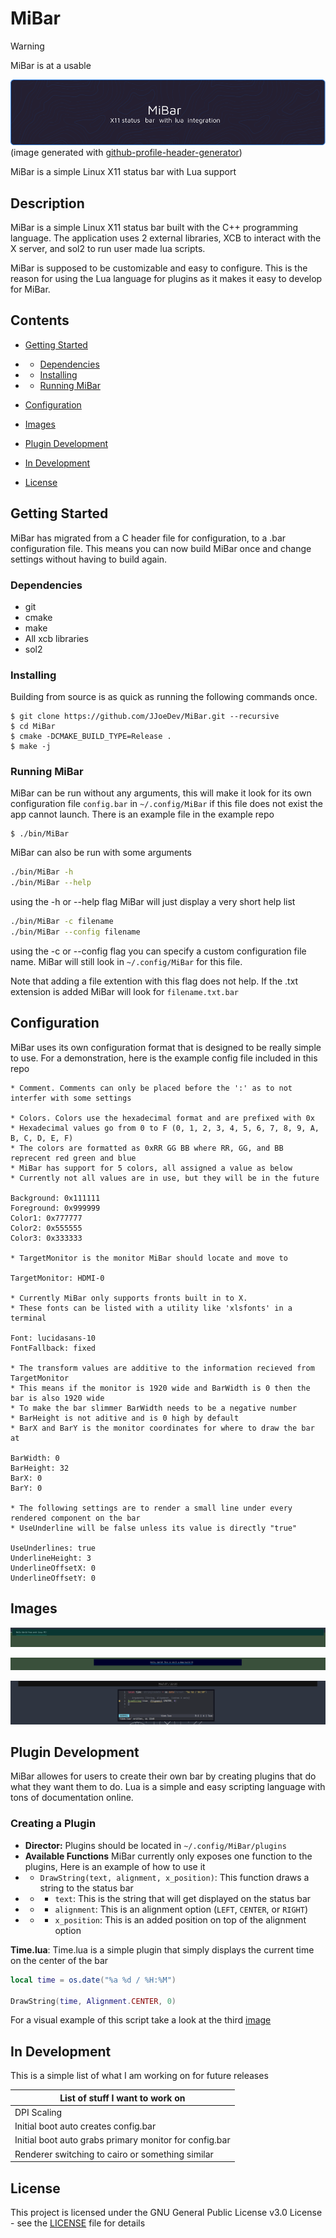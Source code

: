 # MiBar

> [!WARNING]
>
> MiBar is at a usable 

![Header_image](./github_assets/github-header-image.png)
(image generated with [github-profile-header-generator](https://github.com/leviarista/github-profile-header-generator?tab=readme-ov-file))

MiBar is a simple Linux X11 status bar with Lua support

## Description

MiBar is a simple Linux X11 status bar built with the C++ programming language. The application uses 2 external libraries, XCB to interact with the X server, and sol2 to run user made lua scripts.

MiBar is supposed to be customizable and easy to configure. This is the reason for using the Lua language for plugins as it makes it easy to develop for MiBar.

## Contents

* [Getting Started](#getting-started)

* * [Dependencies](#dependencies)

* * [Installing](#installing)

* * [Running MiBar](#running-mibar)

* [Configuration](#configuring)

* [Images](#images)

* [Plugin Development](#plugin-development)

* [In Development](#in-development)

* [License](#license)

## Getting Started

MiBar has migrated from a C header file for configuration, to a .bar configuration file. This means you can now build MiBar once and change settings without having to build again.

### Dependencies

* git
* cmake
* make
* All xcb libraries
* sol2

### Installing

Building from source is as quick as running the following commands once.

```
$ git clone https://github.com/JJoeDev/MiBar.git --recursive
$ cd MiBar
$ cmake -DCMAKE_BUILD_TYPE=Release .
$ make -j
```

### Running MiBar

MiBar can be run without any arguments, this will make it look for its own configuration file `config.bar` in `~/.config/MiBar` if this file does not exist the app cannot launch. There is an example file in the example repo
```
$ ./bin/MiBar
```

MiBar can also be run with some arguments

```bash
./bin/MiBar -h
./bin/MiBar --help
```

using the -h or --help flag MiBar will just display a very short help list

```bash
./bin/MiBar -c filename
./bin/MiBar --config filename
```

using the -c or --config flag you can specify a custom configuration file name. MiBar will still look in `~/.config/MiBar` for this file.

Note that adding a file extention with this flag does not help. If the .txt extension is added MiBar will look for `filename.txt.bar`

## Configuration

MiBar uses its own configuration format that is designed to be really simple to use. For a demonstration, here is the example config file included in this repo

```bar
* Comment. Comments can only be placed before the ':' as to not interfer with some settings

* Colors. Colors use the hexadecimal format and are prefixed with 0x
* Hexadecimal values go from 0 to F (0, 1, 2, 3, 4, 5, 6, 7, 8, 9, A, B, C, D, E, F)
* The colors are formatted as 0xRR GG BB where RR, GG, and BB reprecent red green and blue
* MiBar has support for 5 colors, all assigned a value as below
* Currently not all values are in use, but they will be in the future

Background: 0x111111
Foreground: 0x999999
Color1: 0x777777
Color2: 0x555555
Color3: 0x333333

* TargetMonitor is the monitor MiBar should locate and move to

TargetMonitor: HDMI-0

* Currently MiBar only supports fronts built in to X.
* These fonts can be listed with a utility like 'xlsfonts' in a terminal

Font: lucidasans-10
FontFallback: fixed

* The transform values are additive to the information recieved from TargetMonitor
* This means if the monitor is 1920 wide and BarWidth is 0 then the bar is also 1920 wide
* To make the bar slimmer BarWidth needs to be a negative number
* BarHeight is not aditive and is 0 high by default
* BarX and BarY is the monitor coordinates for where to draw the bar at

BarWidth: 0
BarHeight: 32
BarX: 0
BarY: 0

* The following settings are to render a small line under every rendered component on the bar
* UseUnderline will be false unless its value is directly "true"

UseUnderlines: true
UnderlineHeight: 3
UnderlineOffsetX: 0
UnderlineOffsetY: 0
```

## Images

![Image_1](./github_assets/DemoBar.png)

![Image_2](./github_assets/DemoBar2.png)

![Image_3](./github_assets/DemoBarWLua.png)

## Plugin Development

MiBar allowes for users to create their own bar by creating plugins that do what they want them to do. Lua is a simple and easy scripting language with tons of documentation online.

### Creating a Plugin

* **Director:** Plugins should be located in ```~/.config/MiBar/plugins```
* **Available Functions** MiBar currently only exposes one function to the plugins, Here is an example of how to use it
* * ```DrawString(text, alignment, x_position)```: This function draws a string to the status bar
* * - ```text```: This is the string that will get displayed on the status bar
* * - ```alignment```: This is an alignment option (``LEFT``, ``CENTER``, or ``RIGHT``)
* * - ```x_position```: This is an added position on top of the alignment option

**Time.lua**: Time.lua is a simple plugin that simply displays the current time on the center of the bar

```lua
local time = os.date("%a %d / %H:%M")

DrawString(time, Alignment.CENTER, 0)
```

For a visual example of this script take a look at the third [image](#images)

## In Development

This is a simple list of what I am working on for future releases

| List of stuff I want to work on |
| - |
| DPI Scaling |
| Initial boot auto creates config.bar |
| Initial boot auto grabs primary monitor for config.bar |
| Renderer switching to cairo or something similar |

## License

This project is licensed under the GNU General Public License v3.0 License - see the [LICENSE](./LICENSE) file for details